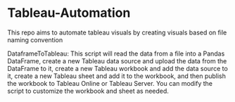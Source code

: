 # Tableau-Automation
This repo aims to automate tableau visuals by creating visuals based on file naming convention

DataframeToTableau: This script will read the data from a file into a Pandas DataFrame, create a new Tableau data source and upload the data from the DataFrame to it, create a new Tableau workbook and add the data source to it, create a new Tableau sheet and add it to the workbook, and then publish the workbook to Tableau Online or Tableau Server. You can modify the script to customize the workbook and sheet as needed.
